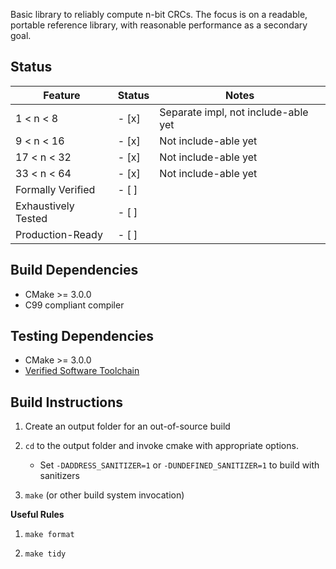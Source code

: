 Basic library to reliably compute n-bit CRCs. The focus is on a readable, portable reference library, with reasonable performance as a secondary goal. 

**Status**
---
| Feature | Status | Notes |
| ------- | ------ | ----- |
| 1 < n < 8 | - [x] | Separate impl, not include-able yet |
| 9 < n < 16 | - [x] | Not include-able yet |
| 17 < n < 32 | - [x] | Not include-able yet |
| 33 < n < 64 | - [x] | Not include-able yet |
| Formally Verified | - [ ] | |
| Exhaustively Tested | - [ ] | |
| Production-Ready | - [ ] | |

**Build Dependencies**
---
* CMake >= 3.0.0
* C99 compliant compiler

**Testing Dependencies**
---
* CMake >= 3.0.0
* [Verified Software Toolchain](https://vst.cs.princeton.edu/)

**Build Instructions**
---

1. Create an output folder for an out-of-source build

2. `cd` to the output folder and invoke cmake with appropriate options.
    - Set `-DADDRESS_SANITIZER=1` or `-DUNDEFINED_SANITIZER=1` to build with
    sanitizers

3. `make` (or other build system invocation)

**Useful Rules**

1. `make format`

2. `make tidy`